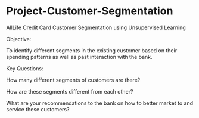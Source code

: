 # Project-Customer-Segmentation
AllLife Credit Card Customer Segmentation using Unsupervised Learning

Objective:

To identify different segments in the existing customer based on their spending patterns as well as past interaction with the bank.

Key Questions:

How many different segments of customers are there?

How are these segments different from each other?

What are your recommendations to the bank on how to better market to and service these customers?
